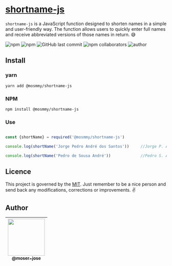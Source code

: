 # [shortname-js](https://github.com/moser-jose/shortname-js)

`shortname-js` is a JavaScript function designed to shorten names in a simple and user-friendly way. The function allows users to quickly enter full names and receive abbreviated versions of those names in return. 😅

![npm](https://img.shields.io/npm/v/shortname-js) ![npm](https://img.shields.io/npm/l/iconspeck) ![GitHub last commit](https://img.shields.io/github/last-commit/moser-jose/shortname-js) ![npm collaborators](https://img.shields.io/npm/collaborators/shortname-js) ![author](https://img.shields.io/badge/Author-Moser%20Jos%C3%A9-blueviolet)

## Install

### yarn

`yarn add @mosmmy/shortname-js`

### NPM

`npm install @mosmmy/shortname-js`

### Use

```javascript

const {shortName} = required('@mosmmy/shortname-js')

console.log(shortName('Jorge Pedro André dos Santos'))     //Jorge P. A. dos Santos

console.log(shortName('Pedro de Sousa André'))             //Pedro S. André
```

## Licence

This project is governed by the [MIT](/LICENSE.md). Just remember to be a nice person and send back any modifications, corrections or improvements. ✌️

## Author

| [<img src="https://avatars0.githubusercontent.com/u/8234620?" width="115"><br><sub>@moser-jose</sub>](https://github.com/moser-jose) |
| :---: |
